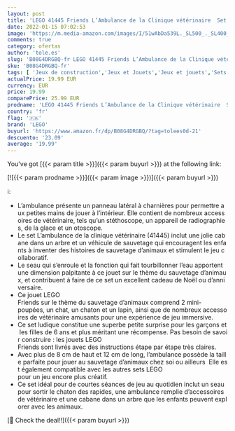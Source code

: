 ```yaml
---
layout: post
title: 'LEGO 41445 Friends L’Ambulance de la Clinique vétérinaire  Set de Jeu de Sauvetage d animaux avec Les Minidolls Olivia et Emma'
date: 2022-01-15 07:02:53
image: 'https://m.media-amazon.com/images/I/51wAbDa539L._SL500_._SL400_.jpg'
comments: true
category: ofertas
author: 'tole.es'
slug: 'B08G4DRGBQ-fr LEGO 41445 Friends L’Ambulance de la Clinique vétérinaire...'
sku: 'B08G4DRGBQ-fr'
tags: [ 'Jeux de construction','Jeux et Jouets','Jeux et jouets','Sets de jeux de construction','lego', ]
actualPrice: 19.99 EUR
currency: EUR
price: 19.99
comparePrice: 25.99 EUR
prodname: 'LEGO 41445 Friends L’Ambulance de la Clinique vétérinaire  Set de Jeu de Sauvetage d animaux avec Les Minidolls Olivia et Emma'
country: 'fr'
flag: '🇫🇷'
brand: 'LEGO'
buyurl: 'https://www.amazon.fr/dp/B08G4DRGBQ/?tag=tolees0d-21'
descuento: '23.09'
average: '19.99'
---
```


You've got [{{< param title >}}]({{< param buyurl >}}) at the following link:

[![{{< param prodname >}}]({{< param image >}})]({{< param buyurl >}})

ℹ️:

- L’ambulance présente un panneau latéral à charnières pour permettre aux petites mains de jouer à l’intérieur. Elle contient de nombreux accessoires de vétérinaire, tels qu’un stéthoscope, un appareil de radiographies, de la glace et un otoscope.
- Le set L’ambulance de la clinique vétérinaire (41445) inclut une jolie cabane dans un arbre et un véhicule de sauvetage qui encouragent les enfants à inventer des histoires de sauvetage d’animaux et stimulent le jeu collaboratif.
- Le seau qui s’enroule et la fonction qui fait tourbillonner l’eau apportent une dimension palpitante à ce jouet sur le thème du sauvetage d’animaux, et contribuent à faire de ce set un excellent cadeau de Noël ou d’anniversaire.
- Ce jouet LEGO Friends sur le thème du sauvetage d’animaux comprend 2 mini-poupées, un chat, un chaton et un lapin, ainsi que de nombreux accessoires de vétérinaire amusants pour une expérience de jeu immersive.
- Ce set ludique constitue une superbe petite surprise pour les garçons et les filles de 6 ans et plus méritant une récompense. Pas besoin de savoir construire : les jouets LEGO Friends sont livrés avec des instructions étape par étape très claires.
- Avec plus de 8 cm de haut et 12 cm de long, l’ambulance possède la taille parfaite pour jouer au sauvetage d’animaux chez soi ou ailleurs  Elle est également compatible avec les autres sets LEGO pour un jeu encore plus créatif.
- Ce set idéal pour de courtes séances de jeu au quotidien inclut un seau pour sortir le chaton des rapides, une ambulance remplie d’accessoires de vétérinaire et une cabane dans un arbre que les enfants peuvent explorer avec les animaux.

[🛒 Check the deal!!]({{< param buyurl >}})
